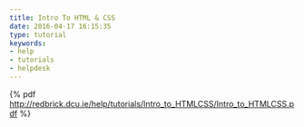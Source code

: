 ```yaml
---
title: Intro To HTML & CSS
date: 2016-04-17 16:15:35
type: tutorial
keywords:
- help
- tutorials
- helpdesk
---
```


{% pdf http://redbrick.dcu.ie/help/tutorials/Intro_to_HTMLCSS/Intro_to_HTMLCSS.pdf %}
